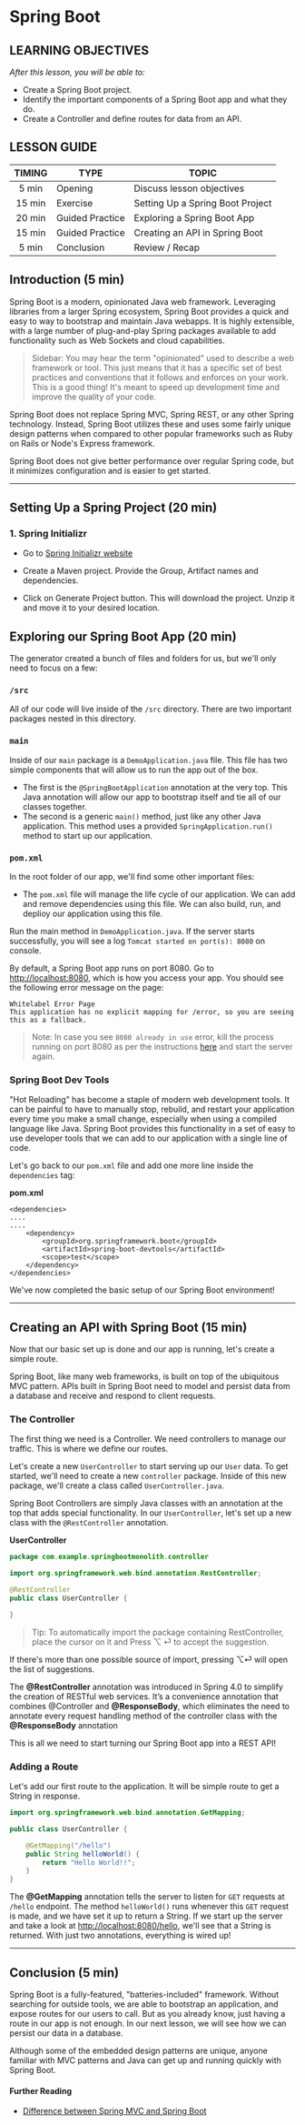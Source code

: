 
# Spring Boot

## LEARNING OBJECTIVES

*After this lesson, you will be able to:*
- Create a Spring Boot project.
- Identify the important components of a Spring Boot app and what they do.
- Create a Controller and define routes for data from an API.

## LESSON GUIDE

| TIMING  | TYPE  | TOPIC  |
|:-:|---|---|
| 5 min  | Opening    | Discuss lesson objectives |
| 15 min | Exercise   | Setting Up a Spring Boot Project  |
| 20 min | Guided Practice | Exploring a Spring Boot App   |
| 15 min | Guided Practice | Creating an API in Spring Boot |
| 5 min  | Conclusion | Review / Recap   |

## Introduction (5 min)

Spring Boot is a modern, opinionated Java web framework. Leveraging libraries from a larger Spring ecosystem, Spring Boot provides a quick and easy to way to bootstrap and maintain Java webapps. It is highly extensible, with a large number of plug-and-play Spring packages available to add functionality such as Web Sockets and cloud capabilities.

> Sidebar: You may hear the term "opinionated" used to describe a web framework or tool. This just means that it has a specific set of best practices and conventions that it follows and enforces on your work. This is a good thing! It's meant to speed up development time and improve the quality of your code.

Spring Boot does not replace Spring MVC, Spring REST, or any other Spring technology. Instead, Spring Boot utilizes these and uses some fairly unique design patterns when compared to other popular frameworks such as Ruby on Rails or Node's Express framework.

Spring Boot does not give better performance over regular Spring code, but it minimizes configuration and is easier to get started.

---

## Setting Up a Spring Project (20 min)


### 1. Spring Initializr

- Go to [Spring Initializr website](https://start.spring.io/)  

- Create a Maven project. Provide the Group, Artifact names and dependencies.

- Click on Generate Project button. This will download the project. Unzip it and move it to your desired location. 


## Exploring our Spring Boot App (20 min)

The generator created a bunch of files and folders for us, but we'll only need to focus on a few:

### `/src`

All of our code will live inside of the `/src` directory. There are two important packages nested in this directory.

### `main`

Inside of our `main` package is a `DemoApplication.java` file. This file has two simple components that will allow us to run the app out of the box. 

- The first is the `@SpringBootApplication` annotation at the very top. This Java annotation will allow our app to bootstrap itself and tie all of our classes together.
- The second is a generic `main()` method, just like any other Java application. This method uses a provided `SpringApplication.run()` method to start up our application.

### `pom.xml`

In the root folder of our app, we'll find some other important files:

- The `pom.xml` file will manage the life cycle of our application. We can add and remove dependencies using this file. We can also build, run, and deplioy our application using this file.

Run the main method in `DemoApplication.java`. If the server starts successfully, you will see a log `Tomcat started on port(s): 8080` on console. 

By default, a Spring Boot app runs on port 8080. Go to [http://localhost:8080](http://localhost:8080), which is how you access your app. You should see the following error message on the page:

```
Whitelabel Error Page
This application has no explicit mapping for /error, so you are seeing this as a fallback.
```

> Note: In case you see `8080 already in use` error, kill the process running on port 8080 as per the instructions [here](https://stackoverflow.com/questions/11583562/how-to-kill-a-process-running-on-particular-port-in-linux) and start the server again.

### Spring Boot Dev Tools

"Hot Reloading" has become a staple of modern web development tools. It can be painful to have to manually stop, rebuild, and restart your application every time you make a small change, especially when using a compiled language like Java. Spring Boot provides this functionality in a set of easy to use developer tools that we can add to our application with a single line of code. 

Let's go back to our `pom.xml` file and add one more line inside the `dependencies` tag: 

<b>pom.xml</b>

```maven
<dependencies>
....
....
	<dependency>
		<groupId>org.springframework.boot</groupId>
		<artifactId>spring-boot-devtools</artifactId>
		<scope>test</scope>
	</dependency>
</dependencies>
```


We've now completed the basic setup of our Spring Boot environment!

----

## Creating an API with Spring Boot (15 min)

Now that our basic set up is done and our app is running, let's create a simple route.

Spring Boot, like many web frameworks, is built on top of the ubiquitous MVC pattern. APIs built in Spring Boot need to model and persist data from a database and receive and respond to client requests. 

### The Controller

The first thing we need is a Controller. We need controllers to manage our traffic. This is where we define our routes.

Let's create a new `UserController` to start serving up our `User` data. To get started, we'll need to create a new `controller` package. Inside of this new package, we'll create a class called `UserController.java`.

Spring Boot Controllers are simply Java classes with an annotation at the top that adds special functionality. In our `UserController`, let's set up a new class with the `@RestController` annotation.

<b>UserController</b>

```java
package com.example.springbootmonolith.controller

import org.springframework.web.bind.annotation.RestController;

@RestController
public class UserController {

}
```

> Tip: To automatically import the package containing RestController, place the cursor on it and Press	⌥ ⏎ to accept the suggestion.

If there's more than one possible source of import, pressing ⌥⏎ will open the list of suggestions.

The **@RestController** annotation was introduced in Spring 4.0 to simplify the creation of RESTful web services. It’s a convenience annotation that combines @Controller and **@ResponseBody**, which eliminates the need to annotate every request handling method of the controller class with the **@ResponseBody** annotation

This is all we need to start turning our Spring Boot app into a REST API! 

### Adding a Route

Let's add our first route to the application. It will be simple route to get a String in response.

```java
import org.springframework.web.bind.annotation.GetMapping;

public class UserController {

	@GetMapping("/hello")
	public String helloWorld() {
		return "Hello World!!";
	}
}
```

The **@GetMapping** annotation tells the server to listen for `GET` requests at `/hello` endpoint. The method `helloWorld()` runs whenever this `GET` request is made, and we have set it up to return a String. If we start up the server and take a look at [http://localhost:8080/hello](http://localhost:8080/hello), we'll see that a String is returned. With just two annotations, everything is wired up!

----

## Conclusion (5 min)

Spring Boot is a fully-featured, "batteries-included" framework. Without searching for outside tools, we are able to bootstrap an application, and expose routes for our users to call. But as you already know, just having a route in our app is not enough. In our next lesson, we will see how we can persist our data in a database.

Although some of the embedded design patterns are unique, anyone familiar with MVC patterns and Java can get up and running quickly with Spring Boot.

#### Further Reading

- [Difference between Spring MVC and Spring Boot](https://stackoverflow.com/questions/32922914/difference-between-spring-mvc-and-spring-boot)  

